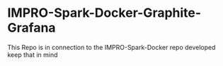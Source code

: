 # IMPRO-Spark-Docker-Graphite-Grafana
This Repo is in connection to the IMPRO-Spark-Docker repo developed keep that in mind
